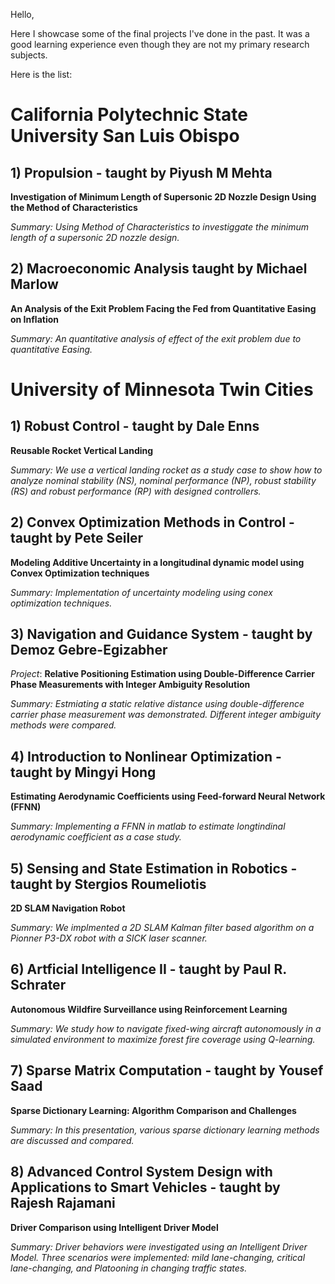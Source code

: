 
Hello, 

Here I showcase some of the final projects I've done in the past. It was a good learning experience even though they are not my primary research subjects. 

Here is the list:

# California Polytechnic State University San Luis Obispo #

## 1) Propulsion - taught by Piyush M Mehta ##

   **Investigation of Minimum Length of Supersonic 2D Nozzle Design Using the Method of Characteristics**
   
   *Summary: Using Method of Characteristics to investiggate the minimum length of a supersonic 2D nozzle design.*

## 2) Macroeconomic Analysis taught by Michael Marlow ## 

   **An Analysis of the Exit Problem Facing the Fed from Quantitative Easing on Inflation**
   
   *Summary: An quantitative analysis of effect of the exit problem due to quantitative Easing.* 
   
# University of Minnesota Twin Cities

## 1) Robust Control - taught by Dale Enns ## 

   **Reusable Rocket Vertical Landing**
   
   *Summary: We use a vertical landing rocket as a study case to show how to analyze nominal stability (NS), nominal performance (NP),       robust stability (RS) and robust performance (RP) with designed controllers.* 
   
## 2) Convex Optimization Methods in Control - taught by Pete Seiler ## 

   **Modeling Additive Uncertainty in a longitudinal dynamic model using Convex Optimization techniques** 
   
   *Summary: Implementation of uncertainty modeling using conex optimization techniques.*
   
## 3) Navigation and Guidance System  - taught by Demoz Gebre-Egizabher ## 

   *Project*: **Relative Positioning Estimation using Double-Difference Carrier Phase Measurements with Integer Ambiguity                   Resolution**
   
   *Summary: Estmiating a static relative distance using double-difference carrier phase measurement was demonstrated. Different integer     ambiguity methods were compared.* 

## 4) Introduction to Nonlinear Optimization - taught by Mingyi Hong ## 

   **Estimating Aerodynamic Coefficients using Feed-forward Neural Network (FFNN)**
   
   *Summary: Implementing a FFNN in matlab to estimate longtindinal aerodynamic coefficient as a case study.* 
   
## 5) Sensing and State Estimation in Robotics - taught by Stergios Roumeliotis ## 

   **2D SLAM Navigation Robot**
   
   *Summary: We implmented a 2D SLAM Kalman filter based algorithm on a Pionner P3-DX robot with a SICK laser scanner.*
   
## 6) Artficial Intelligence II - taught by Paul R. Schrater ## 

   **Autonomous Wildfire Surveillance using Reinforcement Learning**
   
   *Summary: We study how to navigate fixed-wing aircraft autonomously in a simulated environment to maximize forest fire coverage using     Q-learning.* 
   
## 7) Sparse Matrix Computation - taught by Yousef Saad ## 

   **Sparse Dictionary Learning: Algorithm Comparison and Challenges**
   
   *Summary: In this presentation, various sparse dictionary learning methods are discussed and compared.*
   
## 8) Advanced Control System Design with Applications to Smart Vehicles - taught by Rajesh Rajamani ## 

   **Driver Comparison using Intelligent Driver Model**
   
   *Summary: Driver behaviors were investigated using an Intelligent Driver Model. Three scenarios were implemented: mild lane-changing,     critical lane-changing, and Platooning in changing traffic states.*


